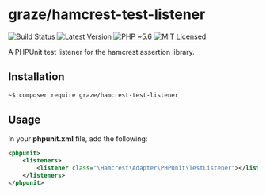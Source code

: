 # graze/hamcrest-test-listener

[![Build Status][ico-build]][travis]
[![Latest Version][ico-package]][package]
[![PHP ~5.6][ico-engine]][lang]
[![MIT Licensed][ico-license]][license]

A PHPUnit test listener for the hamcrest assertion library.

## Installation

```bash
~$ composer require graze/hamcrest-test-listener
```

## Usage

 In your **phpunit.xml** file, add the following:

```xml
<phpunit>
    <listeners>
        <listener class="\Hamcrest\Adapter\PHPUnit\TestListener"></listener>
    </listeners>
</phpunit>
```

<!-- Links -->
[travis]: https://travis-ci.org/graze/hamcrest-test-listener
[lang]: https://secure.php.net
[package]: https://packagist.org/packages/graze/hamcrest-test-listener
[license]: https://github.com/graze/hamcrest-test-listener/blob/master/LICENSE

<!-- Images -->
[ico-license]: https://img.shields.io/packagist/l/graze/formatter.svg
[ico-package]: https://img.shields.io/packagist/v/graze/formatter.svg
[ico-build]: https://img.shields.io/travis/graze/formatter/master.svg
[ico-engine]: https://img.shields.io/badge/php-%3E%3D5.6-8892BF.svg
